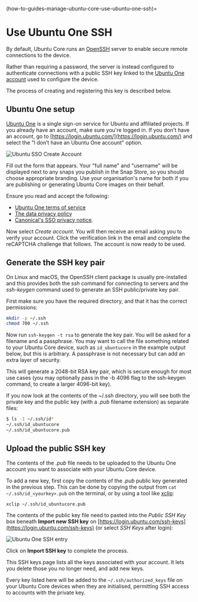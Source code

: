 (how-to-guides-manage-ubuntu-core-use-ubuntu-one-ssh)=
# Use Ubuntu One SSH

By default, Ubuntu Core runs an [OpenSSH](https://help.ubuntu.com/community/SSH) server to enable secure remote connections to the device.

Rather than requiring a password, the server is instead configured to authenticate connections with a public SSH key linked to the [Ubuntu One account](https://login.ubuntu.com/) used to configure the device.

The process of creating and registering this key is described below.

## Ubuntu One setup


[Ubuntu One](https://login.ubuntu.com/) is a single sign-on service for Ubuntu and affiliated projects. If you already have an account, make sure you're logged in. If you don't have an account, go to [https://login.ubuntu.com/](https://login.ubuntu.com/) and select the "I don’t have an Ubuntu One account" option.

![Ubuntu SSO Create Account](https://assets.ubuntu.com/v1/9ecc0252-sso-03.png)

Fill out the form that appears. Your "full name" and "username" will be displayed next to any snaps you publish in the Snap Store, so you should choose appropriate branding. Use your organisation's name for both if you are publishing or generating Ubuntu Core images on their behalf.

Ensure you read and accept the following:

- [Ubuntu One terms of service](https://www.ubuntu.com/legal/terms-and-policies/terms-of-service)
- [The data privacy policy](https://www.ubuntu.com/legal/dataprivacy) 
- [Canonical's SSO privacy notice](https://www.ubuntu.com/legal/dataprivacy/sso).

Now select _Create account_. You will then receive an email asking you to verify your account. Click the verification link in the email and complete the reCAPTCHA challenge that follows. The account is now ready to be used.


## Generate the SSH key pair

On Linux and macOS,  the OpenSSH client package is usually pre-installed and this provides both the _ssh_ command for connecting to servers and the _ssh-keygen_ command used to generate an SSH public/private key pair.

First make sure you have the required directory, and that it has the correct permissions:

```bash
mkdir -p ~/.ssh
chmod 700 ~/.ssh
```

Now run `ssh-keygen -t rsa` to generate the key pair. You will be asked for a filename and  a passphrase. You may want to call the file something related to your Ubuntu Core device, such as `id_ubuntucore` in the example output below, but this is arbitrary. A passphrase is not necessary but can add an extra layer of security.

This will generate a 2048-bit RSA key pair, which is secure enough for most use cases (you may optionally pass in the -b 4096 flag to the ssh-keygen command, to create a larger 4096-bit key).

If you now look at the contents of the ~/.ssh directory, you will see both the private key and the public key (with a _.pub_ filename extension) as separate files:

```bash
$ ls -1 ~/.ssh/id*
~/.ssh/id_ubuntucore
~/.ssh/id_ubuntucore.pub
```

## Upload the public SSH key

The contents of the _.pub_ file needs to be uploaded to the Ubuntu One account you want to associate with your Ubuntu Core device. 


To add a new key, first copy the contents of the _.pub_ public key generated in the previous step. This can be done by copying the output from `cat ~/.ssh/id_<yourkey>.pub` on the terminal, or by using a tool like [xclip](https://manpages.ubuntu.com/manpages/bionic/man1/xclip.1.html):

```
xclip ~/.ssh/id_ubuntucore.pub
```

The contents of the public key file need to pasted into the _Public SSH Key_ box beneath **Import new SSH key** on  [https://login.ubuntu.com/ssh-keys](https://login.ubuntu.com/ssh-keys) (or select *SSH Keys* after login):

![Ubuntu One SSH entry](https://assets.ubuntu.com/v1/0a42eb8e-uc-ssh.png)

Click on **Import SSH key** to complete the process.

This SSH keys page lists all the keys associated with your account. It lets you delete those you no longer need, and add new keys.

Every key listed here will be added to the `~/.ssh/authorized_keys` file on your Ubuntu Core devices when they are initialised, permitting SSH access to accounts with the private key.


